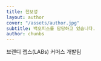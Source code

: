 ```yaml
---
title: 천보성
layout: author
cover: "/assets/author.jpg"
subtitle: 백오피스를 담당하고 있습니다.
author: chunbs
---
```


브랜디 랩스(LABs) 커머스 개발팀
